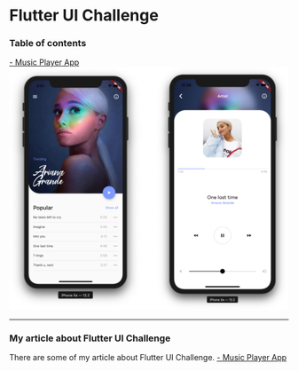 # Flutter UI Challenge
### Table of contents
[- Music Player App](https://github.com/CoderJava/Flutter-UI-Challenge-Music-Player)
![Music Player App](https://github.com/CoderJava/Flutter-UI-Challenge-Music-Player/blob/master/screenshots/output.png)
<hr />

### My article about Flutter UI Challenge
There are some of my article about Flutter UI Challenge.
[- Music Player App](https://medium.com/nusanet/flutter-challenge-ui-music-player-app-b82d7b41c3bd)

